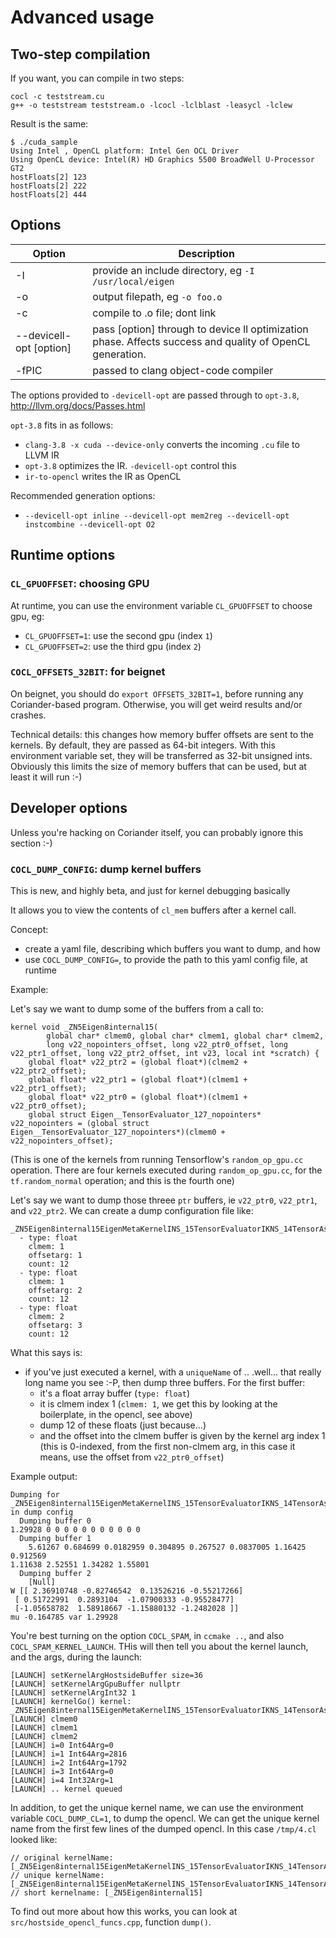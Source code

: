 # Advanced usage

## Two-step compilation

If you want, you can compile in two steps:

```
cocl -c teststream.cu
g++ -o teststream teststream.o -lcocl -lclblast -leasycl -lclew
```
Result is the same:
```
$ ./cuda_sample
Using Intel , OpenCL platform: Intel Gen OCL Driver
Using OpenCL device: Intel(R) HD Graphics 5500 BroadWell U-Processor GT2
hostFloats[2] 123
hostFloats[2] 222
hostFloats[2] 444
```

## Options

| Option | Description |
|--------|-------------|
| -I   | provide an include directory, eg `-I /usr/local/eigen` |
| -o   | output filepath, eg `-o foo.o` |
| -c   | compile to .o file; dont link |
| --devicell-opt [option] | pass [option] through to device ll optimization phase.  Affects success and quality of OpenCL generation. |
| -fPIC | passed to clang object-code compiler |

The options provided to `-devicell-opt` are passed through to `opt-3.8`, http://llvm.org/docs/Passes.html

`opt-3.8` fits in as follows:
- `clang-3.8 -x cuda --device-only` converts the incoming `.cu` file to LLVM IR
- `opt-3.8` optimizes the IR.  `-devicell-opt` control this
- `ir-to-opencl` writes the IR as OpenCL

Recommended generation options:
- `--devicell-opt inline --devicell-opt mem2reg --devicell-opt instcombine --devicell-opt O2`

## Runtime options

### `CL_GPUOFFSET`: choosing GPU

At runtime, you can use the environment variable `CL_GPUOFFSET` to choose gpu, eg:
- `CL_GPUOFFSET=1`: use the second gpu (index `1`)
- `CL_GPUOFFSET=2`: use the third gpu (index `2`)

### `COCL_OFFSETS_32BIT`: for beignet

On beignet, you should do `export OFFSETS_32BIT=1`, before running any Coriander-based program. Otherwise, you will get weird results and/or crashes.

Technical details: this changes how memory buffer offsets are sent to the kernels. By default, they are passed as 64-bit integers. With this environment
variable set, they will be transferred as 32-bit unsigned ints. Obviously this limits the size of memory buffers that can be used, but at least it will run :-)

## Developer options

Unless you're hacking on Coriander itself, you can probably ignore this section :-)

### `COCL_DUMP_CONFIG`: dump kernel buffers

This is new, and highly beta, and just for kernel debugging basically

It allows you to view the contents of `cl_mem` buffers after a kernel call.

Concept:
- create a yaml file, describing which buffers you want to dump, and how
- use `COCL_DUMP_CONFIG=`, to provide the path to this yaml config file, at runtime

Example:

Let's say we want to dump some of the buffers from a call to:
```
kernel void _ZN5Eigen8internal15(
        global char* clmem0, global char* clmem1, global char* clmem2,
        long v22_nopointers_offset, long v22_ptr0_offset, long v22_ptr1_offset, long v22_ptr2_offset, int v23, local int *scratch) {
    global float* v22_ptr2 = (global float*)(clmem2 + v22_ptr2_offset);
    global float* v22_ptr1 = (global float*)(clmem1 + v22_ptr1_offset);
    global float* v22_ptr0 = (global float*)(clmem1 + v22_ptr0_offset);
    global struct Eigen__TensorEvaluator_127_nopointers* v22_nopointers = (global struct Eigen__TensorEvaluator_127_nopointers*)(clmem0 + v22_nopointers_offset);
```
(This is one of the kernels from running Tensorflow's `random_op_gpu.cc` operation. There are four kernels executed during `random_op_gpu.cc`, for the `tf.random_normal` operation; and this is the fourth one)

Let's say we want to dump those threee `ptr` buffers, ie `v22_ptr0`, `v22_ptr1`, and `v22_ptr2`. We can create a dump configuration file like:

```
_ZN5Eigen8internal15EigenMetaKernelINS_15TensorEvaluatorIKNS_14TensorAssignOpINS_9TensorMapINS_6TensorIfLi0ELi1EiEELi16ENS_11MakePointerEEEKNS_17TensorReductionOpINS0_10SumReducerIfEEKNS_5arrayIiLm1EEEKNS_18TensorCwiseUnaryOpINS0_10bind2nd_opINS0_17scalar_product_opIKfSI_EEEEKNS4_INS5_ISI_Li1ELi1EiEELi16ES7_EEEES7_EEEENS_9GpuDeviceEEEiEEvT_T0__0_1_1_2:
  - type: float
    clmem: 1
    offsetarg: 1
    count: 12
  - type: float
    clmem: 1
    offsetarg: 2
    count: 12
  - type: float
    clmem: 2
    offsetarg: 3
    count: 12
```

What this says is:
- if you've just executed a kernel, with a `uniqueName` of .. .well... that really long name you see :-P, then dump three buffers.  For the first buffer:
  - it's a float array buffer (`type: float`)
  - it is clmem index 1 (`clmem: 1`, we get this by looking at the boilerplate, in the opencl, see above)
  - dump 12 of these floats (just because...)
  - and the offset into the clmem buffer is given by the kernel arg index 1 (this is 0-indexed, from the first non-clmem arg, in this case it means, use the offset from `v22_ptr0_offset`)

Example output:
```
Dumping for _ZN5Eigen8internal15EigenMetaKernelINS_15TensorEvaluatorIKNS_14TensorAssignOpINS_9TensorMapINS_6TensorIfLi0ELi1EiEELi16ENS_11MakePointerEEEKNS_17TensorReductionOpINS0_10SumReducerIfEEKNS_5arrayIiLm1EEEKNS_18TensorCwiseUnaryOpINS0_10bind2nd_opINS0_17scalar_product_opIKfSI_EEEEKNS4_INS5_ISI_Li1ELi1EiEELi16ES7_EEEES7_EEEENS_9GpuDeviceEEEiEEvT_T0__0_1_1_2 in dump config
  Dumping buffer 0
1.29928 0 0 0 0 0 0 0 0 0 0 0 
  Dumping buffer 1
    5.61267 0.684699 0.0182959 0.304895 0.267527 0.0837005 1.16425 0.912569 
1.11638 2.52551 1.34282 1.55801 
  Dumping buffer 2
    [Null]
W [[ 2.36910748 -0.82746542  0.13526216 -0.55217266]
 [ 0.51722991  0.2893104  -1.07900333 -0.95528477]
 [-1.05658782  1.58918667 -1.15880132 -1.2482028 ]]
mu -0.164785 var 1.29928
```

You're best turning on the option `COCL_SPAM`, in `ccmake ..`, and also `COCL_SPAM_KERNEL_LAUNCH`. THis will then tell you about the kernel launch, and the args, during the launch:
```
[LAUNCH] setKernelArgHostsideBuffer size=36
[LAUNCH] setKernelArgGpuBuffer nullptr
[LAUNCH] setKernelArgInt32 1
[LAUNCH] kernelGo() kernel: _ZN5Eigen8internal15EigenMetaKernelINS_15TensorEvaluatorIKNS_14TensorAssignOpINS_9TensorMapINS_6TensorIfLi0ELi1EiEELi16ENS_11MakePointerEEEKNS_17TensorReductionOpINS0_10SumReducerIfEEKNS_5arrayIiLm1EEEKNS_18TensorCwiseUnaryOpINS0_10bind2nd_opINS0_17scalar_product_opIKfSI_EEEEKNS4_INS5_ISI_Li1ELi1EiEELi16ES7_EEEES7_EEEENS_9GpuDeviceEEEiEEvT_T0_
[LAUNCH] clmem0
[LAUNCH] clmem1
[LAUNCH] clmem2
[LAUNCH] i=0 Int64Arg=0
[LAUNCH] i=1 Int64Arg=2816
[LAUNCH] i=2 Int64Arg=1792
[LAUNCH] i=3 Int64Arg=0
[LAUNCH] i=4 Int32Arg=1
[LAUNCH] .. kernel queued
```
In addition, to get the unique kernel name, we can use the environment variable `COCL_DUMP_CL=1`, to dump the opencl. We can get the unique kernel name from the first few lines of the dumped opencl. In this case `/tmp/4.cl` looked like:
```
// original kernelName: [_ZN5Eigen8internal15EigenMetaKernelINS_15TensorEvaluatorIKNS_14TensorAssignOpINS_9TensorMapINS_6TensorIfLi0ELi1EiEELi16ENS_11MakePointerEEEKNS_17TensorReductionOpINS0_10SumReducerIfEEKNS_5arrayIiLm1EEEKNS_18TensorCwiseUnaryOpINS0_10bind2nd_opINS0_17scalar_product_opIKfSI_EEEEKNS4_INS5_ISI_Li1ELi1EiEELi16ES7_EEEES7_EEEENS_9GpuDeviceEEEiEEvT_T0_]
// unique kernelName: [_ZN5Eigen8internal15EigenMetaKernelINS_15TensorEvaluatorIKNS_14TensorAssignOpINS_9TensorMapINS_6TensorIfLi0ELi1EiEELi16ENS_11MakePointerEEEKNS_17TensorReductionOpINS0_10SumReducerIfEEKNS_5arrayIiLm1EEEKNS_18TensorCwiseUnaryOpINS0_10bind2nd_opINS0_17scalar_product_opIKfSI_EEEEKNS4_INS5_ISI_Li1ELi1EiEELi16ES7_EEEES7_EEEENS_9GpuDeviceEEEiEEvT_T0__0_1_1_2]
// short kernelname: [_ZN5Eigen8internal15]
```

To find out more about how this works, you can look at `src/hostside_opencl_funcs.cpp`, function `dump()`.
